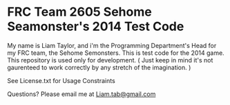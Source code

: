 FRC Team 2605 Sehome Seamonster's 2014 Test Code
================================================
My name is Liam Taylor, and i'm the Programming Department's Head for my FRC team, the Sehome Semonsters. This is test code for the 2014 game. This repository is used only for development. ( Just keep in mind it's not gaurenteed to work correctly by any stretch of the imagination. )

See License.txt for Usage Constraints

Questions? Please email me at Liam.tab@gmail.com
